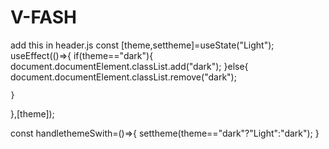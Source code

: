 # V-FASH



add this in header.js
    const [theme,settheme]=useState("Light");
  useEffect(()=>{
    if(theme=="dark"){
      document.documentElement.classList.add("dark");
    }else{
      document.documentElement.classList.remove("dark");

    }
  },[theme]);

  const handlethemeSwith=()=>{
    settheme(theme=="dark"?"Light":"dark");
  }
